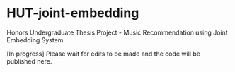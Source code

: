# HUT-joint-embedding
Honors Undergraduate Thesis Project - Music Recommendation using Joint Embedding System

[In progress] Please wait for edits to be made and the code will be published here.
